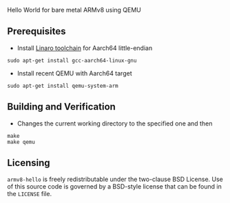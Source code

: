 Hello World for bare metal ARMv8 using QEMU

Prerequisites
-------------
- Install [Linaro toolchain](http://www.linaro.org/downloads/) for Aarch64 little-endian
```
sudo apt-get install gcc-aarch64-linux-gnu
```
- Install recent QEMU with Aarch64 target
```
sudo apt-get install qemu-system-arm
```

Building and Verification
-------------------------
* Changes the current working directory to the specified one and then
```
make
make qemu
```

Licensing
---------
`armv8-hello` is freely redistributable under the two-clause BSD License.
Use of this source code is governed by a BSD-style license that can be found
in the `LICENSE` file.
